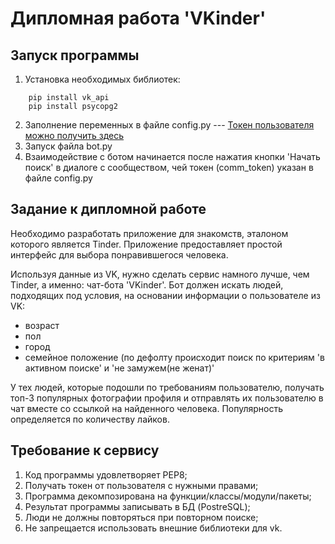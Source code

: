 # Дипломная работа 'VKinder'

## Запуск программы
1. Установка необходимых библиотек:
``` 
    pip install vk_api
    pip install psycopg2
```
2. Заполнение переменных в файле config.py --- [Токен пользователя можно получить здесь](https://vkhost.github.io/)
4. Запуск файла bot.py
5. Взаимодействие с ботом начинается после нажатия кнопки 'Начать поиск' в диалоге с сообществом, чей токен (сomm_token) указан в файле config.py

## Задание к дипломной работе
Необходимо разработать приложение для знакомств, эталоном которого является Tinder. Приложение предоставляет простой интерфейс для выбора понравившегося человека.

Используя данные из VK, нужно сделать сервис намного лучше, чем Tinder, а именно: чат-бота 'VKinder'. Бот должен искать людей, подходящих под условия, на основании информации о пользователе из VK:

- возраст
- пол
- город
- семейное положение (по дефолту происходит поиск по критериям 'в активном поиске' и 'не замужем(не женат)'

У тех людей, которые подошли по требованиям пользователю, получать топ-3 популярных фотографии профиля и отправлять их пользователю в чат вместе со ссылкой на найденного человека.
Популярность определяется по количеству лайков.
## Требование к сервису
1. Код программы удовлетворяет PEP8;
2. Получать токен от пользователя с нужными правами;
3. Программа декомпозирована на функции/классы/модули/пакеты;
4. Результат программы записывать в БД (PostreSQL);
5. Люди не должны повторяться при повторном поиске;
6. Не запрещается использовать внешние библиотеки для vk.


